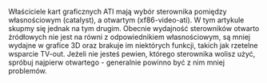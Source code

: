 Właściciele kart graficznych ATI mają wybór sterownika pomiędzy własnościowym (catalyst), a otwartym (xf86-video-ati). W tym artykule skupmy się jednak na tym drugim. Obecnie wydajność sterowników otwarto źródłowych nie jest na równi z odpowiednikiem własnościowym, są mniej wydajne w grafice 3D oraz brakuje im niektórych funkcji, takich jak rzetelne wsparcie TV-out. Jeżeli nie jesteś pewien, którego sterownika wolisz użyć, spróbuj najpierw otwartego - generalnie powinno być z nim mniej problemów.